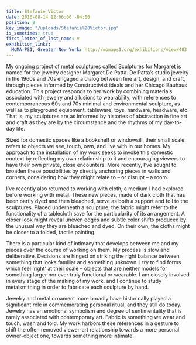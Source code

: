 ```yaml
---
title: Stefanie Victor
date: 2016-08-14 12:06:00 -04:00
position: 8
key_image: "/uploads/Stefanie%20Victor.jpg"
is_sometimes: true
first_letter_of_last_name: v
exhibition_links:
  MoMA PS1, Greater New York: http://momaps1.org/exhibitions/view/403
---
```


My ongoing project of metal sculptures called Sculptures for Margaret is named for the jewelry designer Margaret De Patta. De Patta’s studio jewelry in the 1960s and 70s engaged a dialog between fine art, design, and craft, through pieces informed by Constructivist ideals and her Chicago Bauhaus education. This project responds to her work by combining materials associated with jewelry and allusions to wearability, with references to contemporaneous 60s and 70s minimal and environmental sculpture, as well as to playground equipment, tableware, toys, hardware, headware, etc. That is, my sculptures are as informed by histories of abstraction in fine art and craft as they are by the circumstance and the rhythms of my day-to-day life.  
 
Sized for domestic spaces like a bookshelf or windowsill, their small scale refers to objects we see, touch, own, and live with in our homes.  My approach to the installation of my work seeks to invoke this domestic context by reflecting my own relationship to it and encouraging viewers to have their own private, close encounters. More recently, I’ve sought to broaden these possibilities by directly anchoring pieces in walls and corners, considering how they might relate to – or disrupt – a room.  

I’ve recently also returned to working with cloth, a medium I had explored before working with metal. These new pieces, made of dark cloth that has been partly dyed and then bleached, serve as both a support and foil to the sculptures. Placed underneath a sculpture, the fabric might refer to the functionality of a tablecloth save for the particularity of its arrangement. A closer look might reveal uneven edges and subtle color shifts produced by the unusual way they are bleached and dyed. On their own, the cloths might be closer to a folded, tactile painting.  

There is a particular kind of intimacy that develops between me and my pieces over the course of working on them. My process is slow and deliberative. Decisions are hinged on striking the right balance between something that looks familiar and something unknown. I try to find forms which feel ‘right’ at their scale – objects that are neither models for something larger nor ever truly functional or wearable. I am closely involved in every stage of the making of my work, and I continue to study metalsmithing in order to fabricate each sculpture by hand.  

Jewelry and metal ornament more broadly have historically played a significant role in commemorating personal ritual, and they still do today. Jewelry has an emotional symbolism and degree of sentimentality that is rarely associated with contemporary art. Fabric is something we wear and touch, wash and fold. My work harbors these references in a gesture to shift the often removed viewer-art relationship towards a more personal owner-object one, towards something more intimate.



